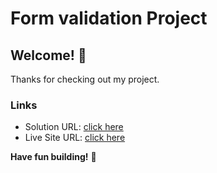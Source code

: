 # Form validation Project

## Welcome! 👋

Thanks for checking out my project.

### Links

- Solution URL: [click here](https://github.com/Vinoth30457/rock-paper-scissors-master.git)
- Live Site URL: [click here](https://incandescent-cajeta-cfdaa4.netlify.app)

**Have fun building!** 🚀
